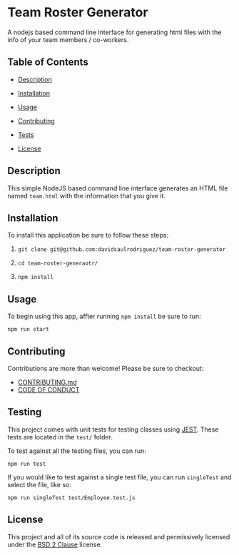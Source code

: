 # Team Roster Generator

A nodejs based command line interface for generating html files with the info of your team members / co-workers.

## Table of Contents

- [Description](#description)

- [Installation](#installtion)

- [Usage](#usage)

- [Contributing](#contributing)

- [Tests](#tests)

- [License](#license)

## Description

This simple NodeJS based command line interface generates an HTML file named `team.html` with the information that you give it.

## Installation

To install this application be sure to follow these steps:

1. `git clone git@github.com:davidsaulrodriguez/team-roster-generator`

2. `cd team-roster-generaotr/`

3. `npm install`

## Usage

To begin using this app, affter running `npm install` be sure to run:

```shell
npm run start
```

## Contributing

Contributions are more than welcome! Please be sure to checkout:

- [CONTRIBUTING.md][contrib]
- [CODE OF CONDUCT][cod]

## Testing

This project comes with unit tests for testing classes using [JEST](jest). These tests are located in the `test/` folder.

To test against all the testing files, you can run:

```shell
npm run test
```

If you would like to test against a single test file, you can run `singleTest` and select the file, like so:

```shell
npm run singleTest test/Employee.test.js
```

## License

This project and all of its source code is released and permissively licensed under the [BSD 2 Clause](license) license.

[contrib]: ./CONTRIBUTING.md
[cod]: ./CODE_OF_CONDUCT.md
[license]: ./LICENSE
[jest]: https://jestjs.io